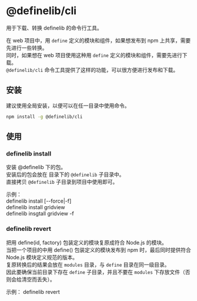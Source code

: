 # @definelib/cli

用于下载、转换 definelib 的命令行工具。

在 web 项目中，用 `define` 定义的模块和组件，如果想发布到 npm 上共享，需要先进行一些转换。  
同时，如果想在 web 项目使用这种用 `define` 定义的模块和组件，需要先进行下载。  
`@definelib/cli` 命令工具提供了这样的功能，可以很方便进行发布和下载。  

## 安装
建议使用全局安装，以便可以在任一目录中使用命令。

``` bash
npm install -g @definelib/cli

```

## 使用

### definelib install

安装 @definelib 下的包。  
安装后的包会放在 <package-name> 目录下的 `@definelib` 子目录中。  
直接拷贝 `@definelib` 子目录到项目中使用即可。  

示例：  
definelib install <package-name> [--force|-f]  
definelib install gridview  
definelib insgtall gridview -f  


### definelib revert
把用 define(id, factory) 包装定义的模块复原成符合 Node.js 的模块。  
当把一个项目的中用 define() 包装定义的模块发布到 npm 时，最后同时提供符合 Node.js 模块定义规范的版本。  
复原转换后的结果会放在 `modules` 目录，与 `define` 目录在同一级目录。  
因此要确保当前目录下存在 `define` 子目录，并且不要在 `modules` 下存放文件（否则会给清空而丢失）。  


示例：
definelib revert